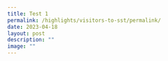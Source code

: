 ```yaml
---
title: Test 1
permalink: /highlights/visitors-to-sst/permalink/
date: 2023-04-18
layout: post
description: ""
image: ""
---
```

